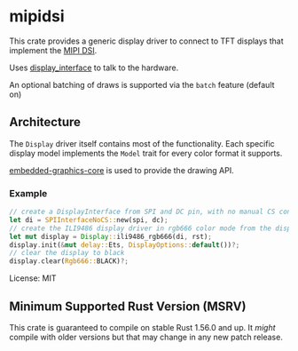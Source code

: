 # mipidsi

This crate provides a generic display driver to connect to TFT displays
that implement the [MIPI DSI](https://www.mipi.org/specifications/dsi).

Uses [display_interface](https://crates.io/crates/display-interface) to talk to the hardware.

An optional batching of draws is supported via the `batch` feature (default on)

## Architecture

The `Display` driver itself contains most of the functionality. Each specific display model implements the `Model` trait for every color format it supports.

[embedded-graphics-core](https://crates.io/crates/embedded-graphics-core) is used to provide the drawing API.

### Example
```rust
// create a DisplayInterface from SPI and DC pin, with no manual CS control
let di = SPIInterfaceNoCS::new(spi, dc);
// create the ILI9486 display driver in rgb666 color mode from the display interface and RST pin
let mut display = Display::ili9486_rgb666(di, rst);
display.init(&mut delay::Ets, DisplayOptions::default())?;
// clear the display to black
display.clear(Rgb666::BLACK)?;
```

License: MIT

## Minimum Supported Rust Version (MSRV)

This crate is guaranteed to compile on stable Rust 1.56.0 and up. It *might*
compile with older versions but that may change in any new patch release.
